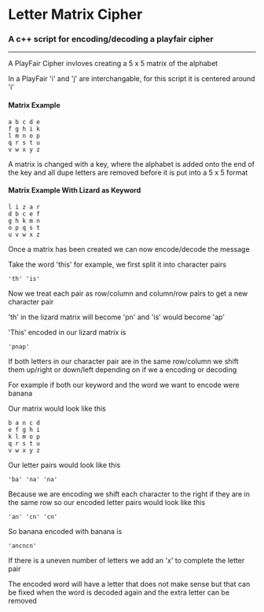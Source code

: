 # Letter Matrix Cipher
### A c++ script for encoding/decoding a playfair cipher

----

A PlayFair Cipher invloves creating a 5 x 5 matrix of the alphabet

In a PlayFair 'i' and 'j' are interchangable, for this script it is centered around 'i'

#### Matrix Example

```shell
a b c d e
f g h i k
l m n o p
q r s t u
v w x y z
```

A matrix is changed with a key, where the alphabet is added onto the end of the key and all dupe 
letters are removed before it is put into a 5 x 5 format

#### Matrix Example With Lizard as Keyword

```shell
l i z a r
d b c e f 
g h k m n
o p q s t 
u v w x z
```
Once a matrix has been created we can now encode/decode the message

Take the word 'this' for example, we first split it into character pairs

```shell
'th' 'is'
```

Now we treat each pair as row/column and column/row pairs to get a new character pair

'th' in the lizard matrix will become 'pn' and 'is' would become 'ap'

'This' encoded in our lizard matrix is 

```shell
'pnap'
```

If both letters in our character pair are in the same row/column we shift them up/right or down/left depending on if we a encoding or decoding 

For example if both our keyword and the word we want to encode were banana

Our matrix would look like this

```shell
b a n c d
e f g h i
k l m o p
q r s t u
v w x y z
```

Our letter pairs would look like this

```shell
'ba' 'na' 'na'
```

Because we are encoding we shift each character to the right if they are in the same row so our encoded letter pairs would look like this

```shell
'an' 'cn' 'cn'
```

So banana encoded with banana is 

```shell
'ancncn'
```

If there is a uneven number of letters we add an 'x' to complete the letter pair 

The encoded word will have a letter that does not make sense but that can be fixed when the word is decoded again and the extra letter can be removed